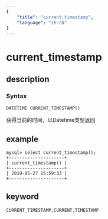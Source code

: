```yaml
---
{
    "title": "current_timestamp",
    "language": "zh-CN"
}
---
```


# current_timestamp
## description
### Syntax

`DATETIME CURRENT_TIMESTAMP()`


获得当前的时间，以Datetime类型返回

## example

```
mysql> select current_timestamp();
+---------------------+
| current_timestamp() |
+---------------------+
| 2019-05-27 15:59:33 |
+---------------------+
```

## keyword

    CURRENT_TIMESTAMP,CURRENT,TIMESTAMP
